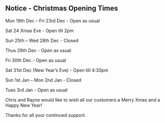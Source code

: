 
## Notice - Christmas Opening Times 

Mon 19th Dec – Fri 23rd Dec - Open as usual

Sat 24 Xmas Eve	- Open till 2pm

Sun 25th – Wed 28th  Dec	-	Closed

Thus 29th Dec -	Open as usual

Fri 30th Dec	-	Open as usual

Sat 31st Dec (New Year’s Eve)	-	Open till 4:30pm

Sun 1st Jan – Mon 2nd Jan	-	Closed

Tues 3rd Jan	-	Open as usual



Chris and Rayne would like to wish all our customers a Merry Xmas and a Happy New Year!

Thanks for all your continued support.
